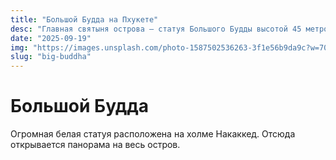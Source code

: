 ```yaml
---
title: "Большой Будда на Пхукете"
desc: "Главная святыня острова — статуя Большого Будды высотой 45 метров. Что нужно знать туристам."
date: "2025-09-19"
img: "https://images.unsplash.com/photo-1587502536263-3f1e56b9da9c?w=700&h=300&q=80&fit=crop&auto=format"
slug: "big-buddha"
---
```


# Большой Будда

Огромная белая статуя расположена на холме Накаккед. Отсюда открывается панорама на весь остров.